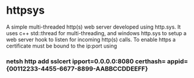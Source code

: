 # httpsys
A simple multi-threaded http(s) web server developed using http.sys. It uses c++ std::thread for multi-threading, and windows http.sys to setup a web server hook to listen for incoming http(s) calls. To enable https a certificate must be bound to the ip:port using

### netsh http add sslcert ipport=0.0.0.0:8080 certhash=<YOUR CERT THUMBPRINT> appid={00112233-4455-6677-8899-AABBCCDDEEFF}


